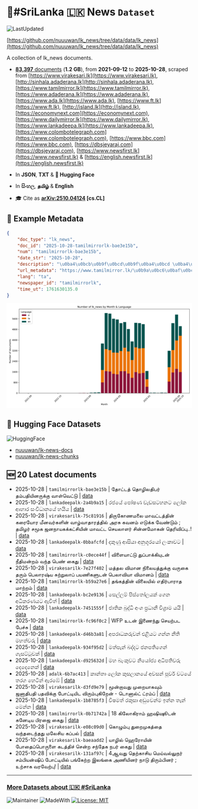 # 📄#SriLanka 🇱🇰 News `Dataset`

![LastUpdated](https://img.shields.io/badge/last_updated-2025--10--28_11:17:52-green)

[https://github.com/nuuuwan/lk_news/tree/data/data/lk_news](https://github.com/nuuuwan/lk_news/tree/data/data/lk_news)

A collection of lk_news documents.

- [**83,397** documents](https://github.com/nuuuwan/lk_news/tree/data/data/lk_news) (**1.2 GB**), from **2021-09-12** to **2025-10-28**, scraped from [https://www.virakesari.lk](https://www.virakesari.lk), [http://sinhala.adaderana.lk](http://sinhala.adaderana.lk), [https://www.tamilmirror.lk](https://www.tamilmirror.lk), [https://www.adaderana.lk](https://www.adaderana.lk), [https://www.ada.lk](https://www.ada.lk), [https://www.ft.lk](https://www.ft.lk), [http://island.lk](http://island.lk), [https://economynext.com](https://economynext.com), [https://www.dailymirror.lk](https://www.dailymirror.lk), [https://www.lankadeepa.lk](https://www.lankadeepa.lk), [https://www.colombotelegraph.com](https://www.colombotelegraph.com), [https://www.bbc.com](https://www.bbc.com), [https://dbsjeyaraj.com](https://dbsjeyaraj.com), [https://www.newsfirst.lk](https://www.newsfirst.lk) & [https://english.newsfirst.lk](https://english.newsfirst.lk)

- In **JSON**, **TXT** & **🤗 Hugging Face**

- In **සිංහල**, **தமிழ்** & **English**

- 🎓 Cite as **[arXiv:2510.04124](https://arxiv.org/abs/2510.04124) [cs.CL]**

## 📝 Example Metadata

```json
{
    "doc_type": "lk_news",
    "doc_id": "2025-10-28-tamilmirrorlk-bae3e15b",
    "num": "tamilmirrorlk-bae3e15b",
    "date_str": "2025-10-28",
    "description": "\u0ba4\u0bcb\u0b9f\u0bcd\u0b9f\u0ba4\u0bcd \u0ba4\u0bca\u0bb4\u0bbf\u0bb2\u0ba4\u0bbf\u0baa\u0bb0\u0bcd \u0ba4\u0bae\u0bcd\u0baa\u0ba4\u0bbf\u0baf\u0bbf\u0ba9\u0bb0\u0bc1\u0b95\u0bcd\u0b95\u0bc1 \u0bb5\u0bbe\u0bb3\u0bcd\u0bb5\u0bc6\u0b9f\u0bcd\u0b9f\u0bc1",
    "url_metadata": "https://www.tamilmirror.lk/\u0b9a\u0bc6\u0baf\u0bcd\u0ba4\u0bbf\u0b95\u0bb3\u0bcd/\u0ba4\u0bcb\u0b9f\u0bcd\u0b9f\u0ba4\u0bcd-\u0ba4\u0bca\u0bb4\u0bbf\u0bb2\u0ba4\u0bbf\u0baa\u0bb0\u0bcd-\u0ba4\u0bae\u0bcd\u0baa\u0ba4\u0bbf\u0baf\u0bbf\u0ba9\u0bb0\u0bc1\u0b95\u0bcd\u0b95\u0bc1-\u0bb5\u0bbe\u0bb3\u0bcd\u0bb5\u0bc6\u0b9f\u0bcd\u0b9f\u0bc1/175-366967",
    "lang": "ta",
    "newspaper_id": "tamilmirrorlk",
    "time_ut": 1761630135.0
}
```

![Chart](https://raw.githubusercontent.com/nuuuwan/lk_news/refs/heads/data/data/lk_news/docs_by_month_and_lang.png)

## 🤗 Hugging Face Datasets

![HuggingFace](https://img.shields.io/badge/-HuggingFace-FDEE21?style=for-the-badge&logo=HuggingFace)

- [nuuuwan/lk-news-docs](https://huggingface.co/datasets/nuuuwan/lk-news-docs)
- [nuuuwan/lk-news-chunks](https://huggingface.co/datasets/nuuuwan/lk-news-chunks)

## 🆕 20 Latest documents

- 2025-10-28 | `tamilmirrorlk-bae3e15b` | தோட்டத் தொழிலதிபர் தம்பதியினருக்கு வாள்வெட்டு | [data](https://github.com/nuuuwan/lk_news/tree/data/data/lk_news/2020s/2025/2025-10-28-tamilmirrorlk-bae3e15b)
- 2025-10-28 | `lankadeepalk-2a4b9a15` | රජයේ පෝෂණ වැඩසටහනට ලෝක ආහාර සංවිධානයේ හයිය | [data](https://github.com/nuuuwan/lk_news/tree/data/data/lk_news/2020s/2025/2025-10-28-lankadeepalk-2a4b9a15)
- 2025-10-28 | `virakesarilk-75c81916` | திருகோணமலை மாவட்டத்தின் கரையோர மீனவர்களின் வாழ்வாதாரத்தில் அரசு கவனம் எடுக்க வேண்டும் ; தமிழர் சமூக ஜனநாயகக்கட்சியின் மாவட்ட செயலாளர் சின்னமோகன் தெரிவிப்பு..! | [data](https://github.com/nuuuwan/lk_news/tree/data/data/lk_news/2020s/2025/2025-10-28-virakesarilk-75c81916)
- 2025-10-28 | `lankadeepalk-0bbafcfd` | දකුණු ආසියා අනුශූරයෝ ලංකාවට | [data](https://github.com/nuuuwan/lk_news/tree/data/data/lk_news/2020s/2025/2025-10-28-lankadeepalk-0bbafcfd)
- 2025-10-28 | `tamilmirrorlk-c0ece44f` | விளையாட்டு துப்பாக்கியுடன் நீதிமன்றம் வந்த பெண் கைது | [data](https://github.com/nuuuwan/lk_news/tree/data/data/lk_news/2020s/2025/2025-10-28-tamilmirrorlk-c0ece44f)
- 2025-10-28 | `virakesarilk-7e27f402` | மத்தல விமான நிலையத்துக்கு வருகை தரும் பெலாரஷ்ய சுற்றுலாப் பயணிகளுடன் பெலாவியா விமானம் | [data](https://github.com/nuuuwan/lk_news/tree/data/data/lk_news/2020s/2025/2025-10-28-virakesarilk-7e27f402)
- 2025-10-28 | `tamilmirrorlk-b59a27e6` | தங்கத்தின் விலையில் எதிர்பாராத மாற்றம் | [data](https://github.com/nuuuwan/lk_news/tree/data/data/lk_news/2020s/2025/2025-10-28-tamilmirrorlk-b59a27e6)
- 2025-10-28 | `lankadeepalk-bc2e9136` | සෙල්ලම් පිස්තෝලයක් ගෙන අධිකරණයට ඇවිත් | [data](https://github.com/nuuuwan/lk_news/tree/data/data/lk_news/2020s/2025/2025-10-28-lankadeepalk-bc2e9136)
- 2025-10-28 | `lankadeepalk-7451555f` | ජාතික බුද්ධි අංශ ප්‍රධානී විශ්‍රාම යයි | [data](https://github.com/nuuuwan/lk_news/tree/data/data/lk_news/2020s/2025/2025-10-28-lankadeepalk-7451555f)
- 2025-10-28 | `tamilmirrorlk-fc96f0c2` | WFP உடன் இணைந்து செயற்பட பேச்சு | [data](https://github.com/nuuuwan/lk_news/tree/data/data/lk_news/2020s/2025/2025-10-28-tamilmirrorlk-fc96f0c2)
- 2025-10-28 | `lankadeepalk-d46b3a81` | අපරාධකරුවන් එළියට ගන්න නීති මහත්වරු | [data](https://github.com/nuuuwan/lk_news/tree/data/data/lk_news/2020s/2025/2025-10-28-lankadeepalk-d46b3a81)
- 2025-10-28 | `lankadeepalk-934f95d2` | මත්පැන් බද්දට ජනපතිගෙන් ගැසට්ටුවක් | [data](https://github.com/nuuuwan/lk_news/tree/data/data/lk_news/2020s/2025/2025-10-28-lankadeepalk-934f95d2)
- 2025-10-28 | `lankadeepalk-d925632d` | මහ බැංකුවට නියෝජ්‍ය අධිපතිවරු දෙදෙනෙක් | [data](https://github.com/nuuuwan/lk_news/tree/data/data/lk_news/2020s/2025/2025-10-28-lankadeepalk-d925632d)
- 2025-10-28 | `adalk-6b7ac413` | කාන්තා ලෝක කුසලානයේ අවසන් පූර්ව වටයේ තරග හෙටින් ඇරඹේ | [data](https://github.com/nuuuwan/lk_news/tree/data/data/lk_news/2020s/2025/2025-10-28-adalk-6b7ac413)
- 2025-10-28 | `virakesarilk-d3fd9e79` | மூன்றாவது முறையாகவும் ஜனாதிபதி பதவிக்கு போட்டியிட விரும்புகிறேன் - டொனால்ட் ட்ரம்ப் | [data](https://github.com/nuuuwan/lk_news/tree/data/data/lk_news/2020s/2025/2025-10-28-virakesarilk-d3fd9e79)
- 2025-10-28 | `lankadeepalk-1b8785f3` | විෂමත් රකුසා අඩුවෙන්ම ඉන්න තැන් මෙන්න | [data](https://github.com/nuuuwan/lk_news/tree/data/data/lk_news/2020s/2025/2025-10-28-lankadeepalk-1b8785f3)
- 2025-10-28 | `tamilmirrorlk-0b71742a` | 18 கிலோகிராம் ஹஷிஷூடன் கனேடிய பிரஜை கைது | [data](https://github.com/nuuuwan/lk_news/tree/data/data/lk_news/2020s/2025/2025-10-28-tamilmirrorlk-0b71742a)
- 2025-10-28 | `virakesarilk-e08c09d0` | கொழும்பு துறைமுகத்தை வந்தடைந்தது மலேசிய கப்பல் | [data](https://github.com/nuuuwan/lk_news/tree/data/data/lk_news/2020s/2025/2025-10-28-virakesarilk-e08c09d0)
- 2025-10-28 | `virakesarilk-baeaadd2` | யாழில் ஹெரோயின் போதைப்பொருளை கடத்திச் சென்ற சந்தேக நபர் கைது | [data](https://github.com/nuuuwan/lk_news/tree/data/data/lk_news/2020s/2025/2025-10-28-virakesarilk-baeaadd2)
- 2025-10-28 | `virakesarilk-131af97c` | 4ஆவது தெற்காசிய மெய்வல்லுநர் சம்பியன்ஷிப் போட்டியில் பங்கேற்ற இலங்கை அணியினர் நாடு திரும்பினர் ; உற்சாக வரவேற்பு! | [data](https://github.com/nuuuwan/lk_news/tree/data/data/lk_news/2020s/2025/2025-10-28-virakesarilk-131af97c)

---

### [More Datasets about 🇱🇰 #SriLanka](https://github.com/nuuuwan/lk_datasets)

![Maintainer](https://img.shields.io/badge/maintainer-nuuuwan-red)
![MadeWith](https://img.shields.io/badge/made_with-python-blue)
[![License: MIT](https://img.shields.io/badge/License-MIT-yellow.svg)](https://opensource.org/licenses/MIT)
